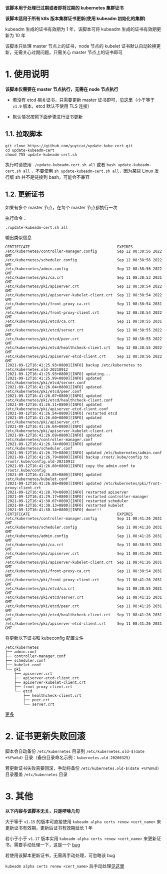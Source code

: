 **该脚本用于处理已过期或者即将过期的 kubernetes 集群证书**  

**该脚本适用于所有 k8s 版本集群证书更新(使用 kubeadm 初始化的集群)**  

kubeadm 生成的证书有效期为 1 年，该脚本可将 kubeadm 生成的证书有效期更新为 10 年  

该脚本只处理 master 节点上的证书，node 节点的 kubelet 证书默认自动轮换更新，无需关心过期问题，只需关心 master 节点上的证书即可  

# 1. 使用说明

**该脚本仅需要在 master 节点执行，无需在 node 节点执行**  

- 若没有 etcd 相关证书，只需要更新 master 证书即可，[见这里](/other.md#1-只更新-master-证书)（小于等于 `v1.9` 版本，etcd 默认不使用 TLS 连接）

- 默认情况按照下面步骤进行证书更新

## 1.1. 拉取脚本

```
git clone https://github.com/yuyicai/update-kube-cert.git
cd update-kubeadm-cert
chmod 755 update-kubeadm-cert.sh
```
执行时请使用 `./update-kubeadm-cert.sh all` 或者 `bash update-kubeadm-cert.sh all` ，不要使用 `sh update-kubeadm-cert.sh all`，因为某些 Linux 发行版 sh 并不是链接到 bash，可能会不兼容  

## 1.2. 更新证书  
如果有多个 master 节点，在每个 master 节点都执行一次  

执行命令：

```
./update-kubeadm-cert.sh all
```

输出类似信息
```
CERTIFICATE                                       EXPIRES
/etc/kubernetes/controller-manager.config         Sep 12 08:38:56 2022 GMT
/etc/kubernetes/scheduler.config                  Sep 12 08:38:56 2022 GMT
/etc/kubernetes/admin.config                      Sep 12 08:38:56 2022 GMT
/etc/kubernetes/pki/ca.crt                        Sep 11 08:38:53 2031 GMT
/etc/kubernetes/pki/apiserver.crt                 Sep 12 08:38:54 2022 GMT
/etc/kubernetes/pki/apiserver-kubelet-client.crt  Sep 12 08:38:54 2022 GMT
/etc/kubernetes/pki/front-proxy-ca.crt            Sep 11 08:38:54 2031 GMT
/etc/kubernetes/pki/front-proxy-client.crt        Sep 12 08:38:54 2022 GMT
/etc/kubernetes/pki/etcd/ca.crt                   Sep 11 08:38:55 2031 GMT
/etc/kubernetes/pki/etcd/server.crt               Sep 12 08:38:55 2022 GMT
/etc/kubernetes/pki/etcd/peer.crt                 Sep 12 08:38:55 2022 GMT
/etc/kubernetes/pki/etcd/healthcheck-client.crt   Sep 12 08:38:55 2022 GMT
/etc/kubernetes/pki/apiserver-etcd-client.crt     Sep 12 08:38:56 2022 GMT
[2021-09-12T16:41:25.93+0800][INFO] backup /etc/kubernetes to /etc/kubernetes.old-20210912
[2021-09-12T16:41:25.93+0800][INFO] updating...
[2021-09-12T16:41:25.99+0800][INFO] updated /etc/kubernetes/pki/etcd/server.conf
[2021-09-12T16:41:26.04+0800][INFO] updated /etc/kubernetes/pki/etcd/peer.conf
[2021-09-12T16:41:26.07+0800][INFO] updated /etc/kubernetes/pki/etcd/healthcheck-client.conf
[2021-09-12T16:41:26.11+0800][INFO] updated /etc/kubernetes/pki/apiserver-etcd-client.conf
[2021-09-12T16:41:26.54+0800][INFO] restarted etcd
[2021-09-12T16:41:26.60+0800][INFO] updated /etc/kubernetes/pki/apiserver.crt
[2021-09-12T16:41:26.64+0800][INFO] updated /etc/kubernetes/pki/apiserver-kubelet-client.crt
[2021-09-12T16:41:26.69+0800][INFO] updated /etc/kubernetes/controller-manager.conf
[2021-09-12T16:41:26.74+0800][INFO] updated /etc/kubernetes/scheduler.conf
[2021-09-12T16:41:26.79+0800][INFO] updated /etc/kubernetes/admin.conf
[2021-09-12T16:41:26.79+0800][INFO] backup /root/.kube/config to /root/.kube/config.old-20210912
[2021-09-12T16:41:26.80+0800][INFO] copy the admin.conf to /root/.kube/config
[2021-09-12T16:41:26.85+0800][INFO] updated /etc/kubernetes/kubelet.conf
[2021-09-12T16:41:26.88+0800][INFO] updated /etc/kubernetes/pki/front-proxy-client.crt
[2021-09-12T16:41:28.70+0800][INFO] restarted apiserver
[2021-09-12T16:41:29.17+0800][INFO] restarted controller-manager
[2021-09-12T16:41:30.07+0800][INFO] restarted scheduler
[2021-09-12T16:41:30.13+0800][INFO] restarted kubelet
[2021-09-12T16:41:30.14+0800][INFO] done!!!
CERTIFICATE                                       EXPIRES
/etc/kubernetes/controller-manager.config         Sep 11 08:41:26 2031 GMT
/etc/kubernetes/scheduler.config                  Sep 11 08:41:26 2031 GMT
/etc/kubernetes/admin.config                      Sep 11 08:41:26 2031 GMT
/etc/kubernetes/pki/ca.crt                        Sep 11 08:38:53 2031 GMT
/etc/kubernetes/pki/apiserver.crt                 Sep 11 08:41:26 2031 GMT
/etc/kubernetes/pki/apiserver-kubelet-client.crt  Sep 11 08:41:26 2031 GMT
/etc/kubernetes/pki/front-proxy-ca.crt            Sep 11 08:38:54 2031 GMT
/etc/kubernetes/pki/front-proxy-client.crt        Sep 11 08:41:26 2031 GMT
/etc/kubernetes/pki/etcd/ca.crt                   Sep 11 08:38:55 2031 GMT
/etc/kubernetes/pki/etcd/server.crt               Sep 11 08:41:25 2031 GMT
/etc/kubernetes/pki/etcd/peer.crt                 Sep 11 08:41:26 2031 GMT
/etc/kubernetes/pki/etcd/healthcheck-client.crt   Sep 11 08:41:26 2031 GMT
/etc/kubernetes/pki/apiserver-etcd-client.crt     Sep 11 08:41:26 2031 GMT
```

将更新以下证书和 kubeconfig 配置文件  
```
/etc/kubernetes
├── admin.conf
├── controller-manager.conf
├── scheduler.conf
├── kubelet.conf
└── pki
    ├── apiserver.crt
    ├── apiserver-etcd-client.crt
    ├── apiserver-kubelet-client.crt
    ├── front-proxy-client.crt
    └── etcd
        ├── healthcheck-client.crt
        ├── peer.crt
        └── server.crt
```

[更多](/other.md)

# 2. 证书更新失败回滚

脚本会自动备份 `/etc/kubernetes` 目录到 `/etc/kubernetes.old-$(date +%Y%m%d)` 目录（备份目录命名示例：`kubernetes.old-20200325`）

若更新证书失败需要回滚，手动将备份 `/etc/kubernetes.old-$(date +%Y%m%d)`目录覆盖 `/etc/kubernetes` 目录  



# 3. 其他

**以下内容与该脚本无关，只是啰嗦几句**

大于等于 `v1.15` 的版本可直接使用 `kubeadm alpha certs renew <cert_name>` 来更新证书有效期，更新后证书有效期延长 1 年 

若小于小于 `v1.17` 版本实用 `kubeadm alpha certs renew <cert_name>` 来更新证书，需要手动处理一下，这是一个 [bug](<https://github.com/kubernetes/kubeadm/issues/1753>)  

若使用该脚本更新证书，无需再手动处理，可忽略该 bug  

`kubeadm alpha certs renew <cert_name>` 后手动处理[见这里](/other.md#4-kubeadm-命令更新证书手动处理)  

